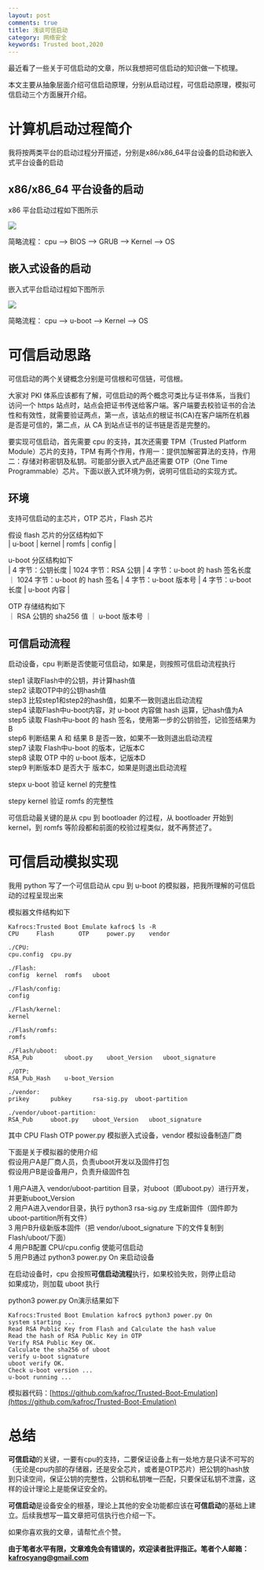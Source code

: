 ```yaml
---
layout: post
comments: true
title: 浅谈可信启动
category: 网络安全
keywords: Trusted boot,2020
---
```


最近看了一些关于可信启动的文章，所以我想把可信启动的知识做一下梳理。

本文主要从抽象层面介绍可信启动原理，分别从启动过程，可信启动原理，模拟可信启动三个方面展开介绍。

# 计算机启动过程简介

我将按两类平台的启动过程分开描述，分别是x86/x86_64平台设备的启动和嵌入式平台设备的启动

## x86/x86_64 平台设备的启动

x86 平台启动过程如下图所示

![](http://kafroc.github.io/assets/img/2020-05-17-01.png)

简略流程： cpu --> BIOS --> GRUB --> Kernel --> OS

## 嵌入式设备的启动

嵌入式平台启动过程如下图所示

![](http://kafroc.github.io/assets/img/2020-05-17-02.png)

简略流程： cpu --> u-boot --> Kernel --> OS

# 可信启动思路

可信启动的两个关键概念分别是可信根和可信链，可信根。

大家对 PKI 体系应该都有了解，可信启动的两个概念可类比与证书体系，当我们访问一个 https 站点时，站点会把证书传送给客户端。客户端要去校验证书的合法性和有效性，就需要验证两点，第一点，该站点的根证书(CA)在客户端所在机器是否是可信的，第二点，从 CA 到站点证书的证书链是否是完整的。

要实现可信启动，首先需要 cpu 的支持，其次还需要 TPM（Trusted Platform Module）芯片的支持，TPM 有两个作用，作用一：提供加解密算法的支持，作用 二：存储对称密钥及私钥。可能部分嵌入式产品还需要 OTP（One Time Programmable）芯片。下面以嵌入式环境为例，说明可信启动的实现方式。

## 环境

支持可信启动的主芯片，OTP 芯片，Flash 芯片

假设 flash 芯片的分区结构如下<br>
| u-boot | kernel | romfs | config |

u-boot 分区结构如下<br>
| 4 字节：公钥长度 | 1024 字节：RSA 公钥 | 4 字节：u-boot 的 hash 签名长度 ｜ 1024 字节：u-boot 的 hash 签名 | 4 字节：u-boot 版本号 | 4 字节：u-boot 长度 | u-boot 内容 |

OTP 存储结构如下<br>
｜ RSA 公钥的 sha256 值 ｜ u-boot 版本号 ｜

## 可信启动流程

启动设备，cpu 判断是否使能可信启动，如果是，则按照可信启动流程执行

step1 读取Flash中的公钥，并计算hash值<br>
step2 读取OTP中的公钥hash值<br>
step3 比较step1和step2的hash值，如果不一致则退出启动流程<br>
step4 读取Flash中u-boot内容，对 u-boot 内容做 hash 运算，记hash值为A<br>
step5 读取 Flash中u-boot 的 hash 签名，使用第一步的公钥验签，记验签结果为 B<br>
step6 判断结果 A 和 结果 B 是否一致，如果不一致则退出启动流程<br>
step7 读取 Flash中u-boot 的版本，记版本C<br>
step8 读取 OTP 中的 u-boot 版本，记版本D<br>
step9 判断版本D 是否大于 版本C，如果是则退出启动流程

stepx u-boot 验证 kernel 的完整性

stepy kernel 验证 romfs 的完整性

可信启动最关键的是从 cpu 到 bootloader 的过程，从 bootloader 开始到 kernel，到 romfs 等阶段都和前面的校验过程类似，就不再赘述了。

# 可信启动模拟实现

我用 python 写了一个可信启动从 cpu 到 u-boot 的模拟器，把我所理解的可信启动的过程呈现出来

模拟器文件结构如下

```
Kafrocs:Trusted Boot Emulate kafroc$ ls -R
CPU		Flash		OTP		power.py	vendor

./CPU:
cpu.config	cpu.py

./Flash:
config	kernel	romfs	uboot

./Flash/config:
config

./Flash/kernel:
kernel

./Flash/romfs:
romfs

./Flash/uboot:
RSA_Pub			uboot.py	uboot_Version	uboot_signature

./OTP:
RSA_Pub_Hash	u-boot_Version

./vendor:
prikey		pubkey		rsa-sig.py	uboot-partition

./vendor/uboot-partition:
RSA_Pub		uboot.py	uboot_Version	uboot_signature
```

其中 CPU Flash OTP power.py 模拟嵌入式设备，vendor 模拟设备制造厂商

下面是关于模拟器的使用介绍<br>
假设用户A是厂商人员，负责uboot开发以及固件打包<br>
假设用户B是设备用户，负责升级固件包

1 用户A进入 vendor/uboot-partition 目录，对uboot（即uboot.py）进行开发，并更新uboot_Version<br>
2 用户A进入vendor目录，执行 python3 rsa-sig.py 生成新固件（固件即为uboot-partition所有文件）<br>
3 用户B升级新版本固件（把 vendor/uboot_signature 下的文件复制到 Flash/uboot/下面）<br>
4 用户B配置 CPU/cpu.config 使能可信启动<br>
5 用户B通过 python3 power.py On 来启动设备

在启动设备时，cpu 会按照**可信启动流程**执行，如果校验失败，则停止启动<br>
如果成功，则加载 uboot 执行

python3 power.py On演示结果如下

```
Kafrocs:Trusted Boot Emulation kafroc$ python3 power.py On
system starting ...
Read RSA Public Key from Flash and Calculate the hash value
Read the hash of RSA Public Key in OTP
Verify RSA Public Key OK.
Calculate the sha256 of uboot
verify u-boot signature
uboot verify OK.
Check u-boot version ...
u-boot running ...
```

模拟器代码：[https://github.com/kafroc/Trusted-Boot-Emulation](https://github.com/kafroc/Trusted-Boot-Emulation)

# 总结
**可信启动**的关键，一要有cpu的支持，二要保证设备上有一处地方是只读不可写的（无论是cpu内部的存储器，还是安全芯片，或者是OTP芯片）把公钥的hash放到只读空间，保证公钥的完整性，公钥和私钥唯一匹配，只要保证私钥不泄露，这样的设计理论上是能保证安全的。

**可信启动**是设备安全的根基，理论上其他的安全功能都应该在**可信启动**的基础上建立。后续我想写一篇文章把可信执行也介绍一下。

如果你喜欢我的文章，请帮忙点个赞。

**由于笔者水平有限，文章难免会有错误的，欢迎读者批评指正。笔者个人邮箱：kafrocyang@gmail.com**
